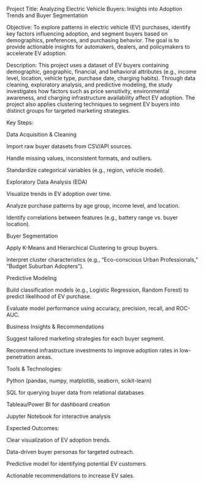 Project Title:
Analyzing Electric Vehicle Buyers: Insights into Adoption Trends and Buyer Segmentation

Objective:
To explore patterns in electric vehicle (EV) purchases, identify key factors influencing adoption, and segment buyers based on demographics, preferences, and purchasing behavior. The goal is to provide actionable insights for automakers, dealers, and policymakers to accelerate EV adoption.

Description:
This project uses a dataset of EV buyers containing demographic, geographic, financial, and behavioral attributes (e.g., income level, location, vehicle type, purchase date, charging habits). Through data cleaning, exploratory analysis, and predictive modeling, the study investigates how factors such as price sensitivity, environmental awareness, and charging infrastructure availability affect EV adoption. The project also applies clustering techniques to segment EV buyers into distinct groups for targeted marketing strategies.

Key Steps:

Data Acquisition & Cleaning

Import raw buyer datasets from CSV/API sources.

Handle missing values, inconsistent formats, and outliers.

Standardize categorical variables (e.g., region, vehicle model).

Exploratory Data Analysis (EDA)

Visualize trends in EV adoption over time.

Analyze purchase patterns by age group, income level, and location.

Identify correlations between features (e.g., battery range vs. buyer location).

Buyer Segmentation

Apply K-Means and Hierarchical Clustering to group buyers.

Interpret cluster characteristics (e.g., “Eco-conscious Urban Professionals,” “Budget Suburban Adopters”).

Predictive Modeling

Build classification models (e.g., Logistic Regression, Random Forest) to predict likelihood of EV purchase.

Evaluate model performance using accuracy, precision, recall, and ROC-AUC.

Business Insights & Recommendations

Suggest tailored marketing strategies for each buyer segment.

Recommend infrastructure investments to improve adoption rates in low-penetration areas.

Tools & Technologies:

Python (pandas, numpy, matplotlib, seaborn, scikit-learn)

SQL for querying buyer data from relational databases

Tableau/Power BI for dashboard creation

Jupyter Notebook for interactive analysis

Expected Outcomes:

Clear visualization of EV adoption trends.

Data-driven buyer personas for targeted outreach.

Predictive model for identifying potential EV customers.

Actionable recommendations to increase EV sales.
